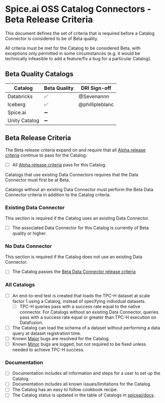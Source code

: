 # Spice.ai OSS Catalog Connectors - Beta Release Criteria

This document defines the set of criteria that is required before a Catalog Connector is considered to be of Beta quality.

All criteria must be met for the Catalog to be considered Beta, with exceptions only permitted in some circumstances (e.g. it would be technically infeasible to add a feature/fix a bug for a particular Catalog).

## Beta Quality Catalogs

| Catalog       | Beta Quality | DRI Sign-off    |
| ------------- | ------------ | --------------- |
| Databricks    | ✅           | @Sevenannn      |
| Iceberg       | ✅           | @phillipleblanc |
| Spice.ai      | ➖           |                 |
| Unity Catalog | ➖           |                 |

## Beta Release Criteria

The Beta release criteria expand on and require that all [Alpha release criteria](./alpha.md) continue to pass for the Catalog.

- [ ] All [Alpha release criteria](./alpha.md) pass for this Catalog.

Catalogs that use existing Data Connectors requires that the Data Connector must first be at Beta.

Catalogs without an existing Data Connector must perform the Beta Data Connector criteria in addition to the Catalog criteria.

### Existing Data Connector

This section is required if the Catalog uses an existing Data Connector.

- [ ] The associated Data Connector for this Catalog is currently of Beta quality or higher.

### No Data Connector

This section is required if the Catalog does not use an existing Data Connector.

- [ ] The Catalog passes the [Beta Data Connector release criteria](../connectors/beta.md)

### All Catalogs

- [ ] An end-to-end test is created that loads the TPC-H dataset at scale factor 1 using a Catalog, instead of specifying individual datasets.
  - [ ] TPC-H queries pass with a success rate equal to the native connector. For Catalogs without an existing Data Connector, queries pass with a success rate equal or greater than TPC-H execution on Datafusion.
- [ ] The Catalog can load the schema of a dataset without performing a data query at dataset registration time.
- [ ] Known [Major](../definitions.md) bugs are resolved for the Catalog.
- [ ] Known [Minor](../definitions.md) bugs are logged, but not required to be fixed unless needed to achieve TPC-H success.

### Documentation

- [ ] Documentation includes all information and steps for a user to set up the Catalog.
- [ ] Documentation includes all known issues/limitations for the Catalog.
- [ ] The Catalog has an easy to follow cookbook recipe.
- [ ] The Catalog status is updated in the table of Catalogs in [spiceai/docs](https://github.com/spiceai/docs).
